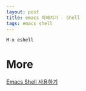 ```yaml
---
layout: post
title: emacs 파헤치기 - shell
tags: emacs shell
---
```


```
M-x eshell
```

# More
[Emacs Shell 사용하기](https://utoi.tistory.com/entry/Emacs-Shelleshell-사용하기)
